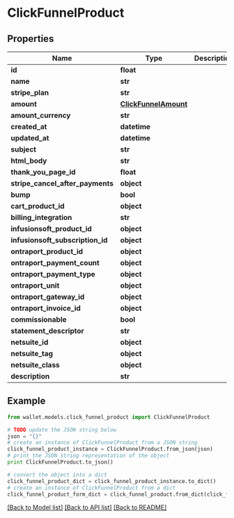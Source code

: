 # ClickFunnelProduct


## Properties

Name | Type | Description | Notes
------------ | ------------- | ------------- | -------------
**id** | **float** |  | 
**name** | **str** |  | 
**stripe_plan** | **str** |  | 
**amount** | [**ClickFunnelAmount**](ClickFunnelAmount.md) |  | 
**amount_currency** | **str** |  | 
**created_at** | **datetime** |  | 
**updated_at** | **datetime** |  | 
**subject** | **str** |  | 
**html_body** | **str** |  | 
**thank_you_page_id** | **float** |  | 
**stripe_cancel_after_payments** | **object** |  | [optional] 
**bump** | **bool** |  | 
**cart_product_id** | **object** |  | [optional] 
**billing_integration** | **str** |  | 
**infusionsoft_product_id** | **object** |  | [optional] 
**infusionsoft_subscription_id** | **object** |  | [optional] 
**ontraport_product_id** | **object** |  | [optional] 
**ontraport_payment_count** | **object** |  | [optional] 
**ontraport_payment_type** | **object** |  | [optional] 
**ontraport_unit** | **object** |  | [optional] 
**ontraport_gateway_id** | **object** |  | [optional] 
**ontraport_invoice_id** | **object** |  | [optional] 
**commissionable** | **bool** |  | 
**statement_descriptor** | **str** |  | 
**netsuite_id** | **object** |  | [optional] 
**netsuite_tag** | **object** |  | [optional] 
**netsuite_class** | **object** |  | [optional] 
**description** | **str** |  | 

## Example

```python
from wallet.models.click_funnel_product import ClickFunnelProduct

# TODO update the JSON string below
json = "{}"
# create an instance of ClickFunnelProduct from a JSON string
click_funnel_product_instance = ClickFunnelProduct.from_json(json)
# print the JSON string representation of the object
print ClickFunnelProduct.to_json()

# convert the object into a dict
click_funnel_product_dict = click_funnel_product_instance.to_dict()
# create an instance of ClickFunnelProduct from a dict
click_funnel_product_form_dict = click_funnel_product.from_dict(click_funnel_product_dict)
```
[[Back to Model list]](../README.md#documentation-for-models) [[Back to API list]](../README.md#documentation-for-api-endpoints) [[Back to README]](../README.md)


